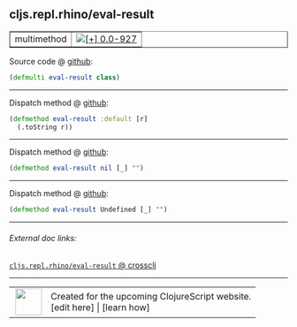 ## cljs.repl.rhino/eval-result



 <table border="1">
<tr>
<td>multimethod</td>
<td><a href="https://github.com/cljsinfo/cljs-api-docs/tree/0.0-927"><img valign="middle" alt="[+] 0.0-927" title="Added in 0.0-927" src="https://img.shields.io/badge/+-0.0--927-lightgrey.svg"></a> </td>
</tr>
</table>









Source code @ [github](https://github.com/clojure/clojurescript/blob/r3263/src/main/clojure/cljs/repl/rhino.clj#L60):

```clj
(defmulti eval-result class)
```

<!--
Repo - tag - source tree - lines:

 <pre>
clojurescript @ r3263
└── src
    └── main
        └── clojure
            └── cljs
                └── repl
                    └── <ins>[rhino.clj:60](https://github.com/clojure/clojurescript/blob/r3263/src/main/clojure/cljs/repl/rhino.clj#L60)</ins>
</pre>

-->

---

Dispatch method @ [github](https://github.com/clojure/clojurescript/blob/r3263/src/main/clojure/cljs/repl/rhino.clj#L62-L63):

```clj
(defmethod eval-result :default [r]
  (.toString r))
```

<!--
Repo - tag - source tree - lines:

 <pre>
clojurescript @ r3263
└── src
    └── main
        └── clojure
            └── cljs
                └── repl
                    └── <ins>[rhino.clj:62-63](https://github.com/clojure/clojurescript/blob/r3263/src/main/clojure/cljs/repl/rhino.clj#L62-L63)</ins>
</pre>
-->

---
Dispatch method @ [github](https://github.com/clojure/clojurescript/blob/r3263/src/main/clojure/cljs/repl/rhino.clj#L65):

```clj
(defmethod eval-result nil [_] "")
```

<!--
Repo - tag - source tree - lines:

 <pre>
clojurescript @ r3263
└── src
    └── main
        └── clojure
            └── cljs
                └── repl
                    └── <ins>[rhino.clj:65](https://github.com/clojure/clojurescript/blob/r3263/src/main/clojure/cljs/repl/rhino.clj#L65)</ins>
</pre>
-->

---
Dispatch method @ [github](https://github.com/clojure/clojurescript/blob/r3263/src/main/clojure/cljs/repl/rhino.clj#L67):

```clj
(defmethod eval-result Undefined [_] "")
```

<!--
Repo - tag - source tree - lines:

 <pre>
clojurescript @ r3263
└── src
    └── main
        └── clojure
            └── cljs
                └── repl
                    └── <ins>[rhino.clj:67](https://github.com/clojure/clojurescript/blob/r3263/src/main/clojure/cljs/repl/rhino.clj#L67)</ins>
</pre>
-->

---


###### External doc links:

[`cljs.repl.rhino/eval-result` @ crossclj](http://crossclj.info/fun/cljs.repl.rhino/eval-result.html)<br>

---

 <table>
<tr><td>
<img valign="middle" align="right" width="48px" src="http://i.imgur.com/Hi20huC.png">
</td><td>
Created for the upcoming ClojureScript website.<br>
[edit here] | [learn how]
</td></tr></table>

[edit here]:https://github.com/cljsinfo/cljs-api-docs/blob/master/cljsdoc/cljs.repl.rhino_eval-result.cljsdoc
[learn how]:https://github.com/cljsinfo/cljs-api-docs/wiki/cljsdoc-files

<!--

This information was too distracting to show to readers, but I'll leave it
commented here since it is helpful to:

- pretty-print the data used to generate this document
- and show how to retrieve that data



The API data for this symbol:

```clj
{:ns "cljs.repl.rhino",
 :name "eval-result",
 :type "multimethod",
 :source {:code "(defmulti eval-result class)",
          :title "Source code",
          :repo "clojurescript",
          :tag "r3263",
          :filename "src/main/clojure/cljs/repl/rhino.clj",
          :lines [60]},
 :full-name "cljs.repl.rhino/eval-result",
 :full-name-encode "cljs.repl.rhino_eval-result",
 :extra-sources ({:code "(defmethod eval-result :default [r]\n  (.toString r))",
                  :title "Dispatch method",
                  :repo "clojurescript",
                  :tag "r3263",
                  :filename "src/main/clojure/cljs/repl/rhino.clj",
                  :lines [62 63]}
                 {:code "(defmethod eval-result nil [_] \"\")",
                  :title "Dispatch method",
                  :repo "clojurescript",
                  :tag "r3263",
                  :filename "src/main/clojure/cljs/repl/rhino.clj",
                  :lines [65]}
                 {:code "(defmethod eval-result Undefined [_] \"\")",
                  :title "Dispatch method",
                  :repo "clojurescript",
                  :tag "r3263",
                  :filename "src/main/clojure/cljs/repl/rhino.clj",
                  :lines [67]}),
 :history [["+" "0.0-927"]]}

```

Retrieve the API data for this symbol:

```clj
;; from Clojure REPL
(require '[clojure.edn :as edn])
(-> (slurp "https://raw.githubusercontent.com/cljsinfo/cljs-api-docs/catalog/cljs-api.edn")
    (edn/read-string)
    (get-in [:symbols "cljs.repl.rhino/eval-result"]))
```

-->
